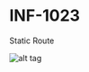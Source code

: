 # INF-1023

Static Route

![alt tag](https://raw.github.com/setra/INF-1023/master/StaticRoute/StaticRoute.png)
